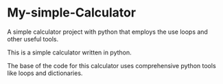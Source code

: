 # My-simple-Calculator

A simple calculator project with python that employs the use loops and other useful tools.

This is a simple calculator written in python.

The base of the code for this calculator uses comprehensive python tools like loops and dictionaries.
